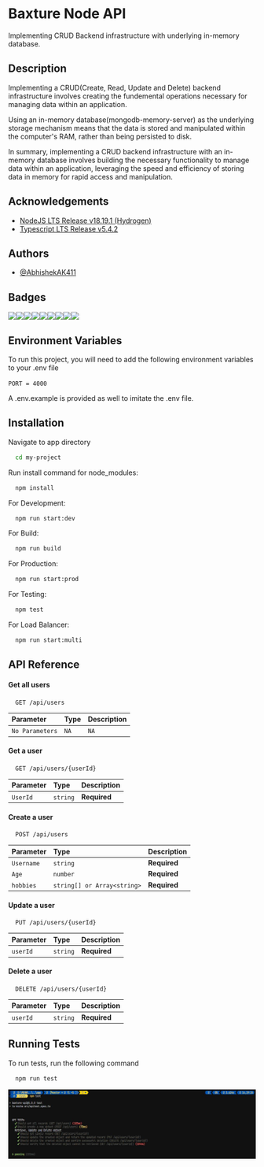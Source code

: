 
# Baxture Node API

Implementing CRUD Backend infrastructure with underlying in-memory database.

## Description

Implementing a CRUD(Create, Read, Update and Delete) backend infrastructure involves creating the fundemental operations necessary for managing data within an application.

Using an in-memory database(mongodb-memory-server) as the underlying storage mechanism means that the data is stored and manipulated within the computer's RAM, rather than being persisted to disk.

In summary, implementing a CRUD backend infrastructure with an in-memory database involves building the necessary functionality to manage data within an application, leveraging the speed and efficiency of storing data in memory for rapid access and manipulation.


## Acknowledgements

 - [NodeJS LTS Release v18.19.1 (Hydrogen)](https://nodejs.org/dist/v18.19.1/docs/api/)
 - [Typescript LTS Release v5.4.2](https://www.typescriptlang.org/download)



## Authors

- [@AbhishekAK411](https://github.com/AbhishekAK411)


## Badges

<div style="display: flex;">
    <img src="https://img.shields.io/badge/npm-CB3837?style=for-the-badge&logo=npm&logoColor=white">
    <img src="https://img.shields.io/badge/JavaScript-323330?style=for-the-badge&logo=javascript&logoColor=F7DF1E">
    <img src="https://img.shields.io/badge/TypeScript-007ACC?style=for-the-badge&logo=typescript&logoColor=white">
    <img src="https://img.shields.io/badge/ts--node-3178C6?style=for-the-badge&logo=ts-node&logoColor=white">
    <img src="https://img.shields.io/badge/Node%20js-339933?style=for-the-badge&logo=nodedotjs&logoColor=white">
    <img src="https://img.shields.io/badge/Mocha-8D6748?style=for-the-badge&logo=Mocha&logoColor=white">
    <img src="https://img.shields.io/badge/chai-A30701?style=for-the-badge&logo=chai&logoColor=white">
    <img src="https://img.shields.io/badge/MongoDB-4EA94B?style=for-the-badge&logo=mongodb&logoColor=white">
    <img src="https://img.shields.io/badge/axios-671ddf?&style=for-the-badge&logo=axios&logoColor=white">
</div>

## Environment Variables

To run this project, you will need to add the following environment variables to your .env file

`PORT = 4000`

A .env.example is provided as well to imitate the .env file.



## Installation

Navigate to app directory

```bash
  cd my-project
```

Run install command for node_modules:

```bash
  npm install
```

For Development:

```bash
  npm run start:dev
```

For Build:

```bash
  npm run build
```

For Production:

```bash
  npm run start:prod
```

For Testing:

```bash
  npm test
```

For Load Balancer:

```bash
  npm run start:multi
```
## API Reference

#### Get all users

```http
  GET /api/users
```

| Parameter | Type     | Description                |
| :-------- | :------- | :------------------------- |
| `No Parameters` | `NA` | `NA` |

#### Get a user

```http
  GET /api/users/{userId}
```

| Parameter | Type     | Description                |
| :-------- | :------- | :------------------------- |
| `UserId` | `string` | **Required** |

#### Create a user

```http
  POST /api/users
```

| Parameter | Type     | Description                       |
| :-------- | :------- | :-------------------------------- |
| `Username`      | `string` | **Required** |
| `Age`      | `number` | **Required** |
| `hobbies`      | `string[] or Array<string>` | **Required** |

#### Update a user

```http
  PUT /api/users/{userId}
```

| Parameter | Type     | Description                       |
| :-------- | :------- | :-------------------------------- |
| `userId`      | `string` | **Required** |

#### Delete a user

```http
  DELETE /api/users/{userId}
```

| Parameter | Type     | Description                       |
| :-------- | :------- | :-------------------------------- |
| `userId`      | `string` | **Required** |




## Running Tests

To run tests, run the following command

```bash
  npm run test
```
![App Screenshot](https://github.com/AbhishekAK411/BaxtureNodeAPI/blob/master/app/tests/baxtureImg1.JPG?raw=true)
